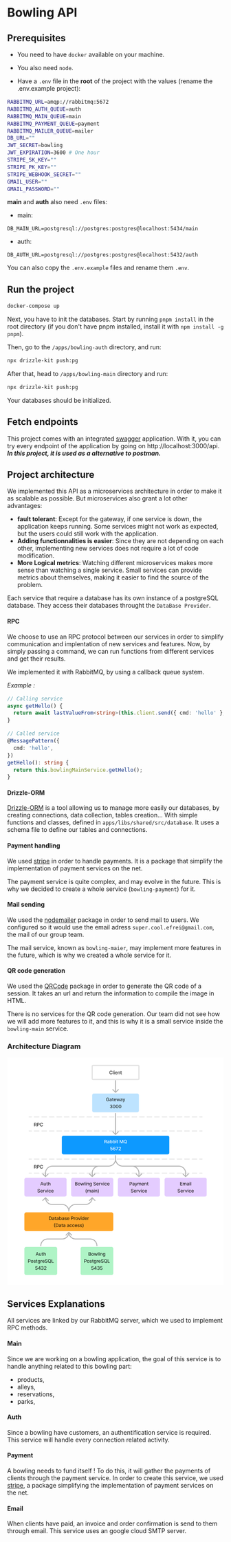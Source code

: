 # Bowling API

## Prerequisites
- You need to have `docker` available on your machine.

- You also need `node`.

- Have a `.env` file in the **root** of the project with the values (rename the .env.example project):
```sh
RABBITMQ_URL=amqp://rabbitmq:5672
RABBITMQ_AUTH_QUEUE=auth
RABBITMQ_MAIN_QUEUE=main
RABBITMQ_PAYMENT_QUEUE=payment
RABBITMQ_MAILER_QUEUE=mailer
DB_URL=""
JWT_SECRET=bowling
JWT_EXPIRATION=3600 # One hour
STRIPE_SK_KEY=""
STRIPE_PK_KEY=""
STRIPE_WEBHOOK_SECRET=""
GMAIL_USER=""
GMAIL_PASSWORD=""
```

**main** and **auth** also need `.env` files:
-   main:
```env
DB_MAIN_URL=postgresql://postgres:postgres@localhost:5434/main
```

- auth:
```env
DB_AUTH_URL=postgresql://postgres:postgres@localhost:5432/auth
```

You can also copy the `.env.example` files and rename them `.env`.

## Run the project

```bash
docker-compose up
```

Next, you have to init the databases. Start by running `pnpm install` in the root directory (if you don't have pnpm installed, install it with `npm install -g pnpm`).

Then, go to the `/apps/bowling-auth` directory, and run:
```sh
npx drizzle-kit push:pg
```

After that, head to `/apps/bowling-main` directory and run:
```sh
npx drizzle-kit push:pg
```

Your databases should be initialized.

## Fetch endpoints

This project comes with an integrated [swagger](https://swagger.io/) application. With it, you can try every endpoint of the application by going on http://localhost:3000/api. ***In this project, it is used as a alternative to postman.***

## Project architecture

We implemented this API as a microservices architecture in order to make it as scalable as possible. But microservices also grant a lot other advantages:
- **fault tolerant**: Except for the gateway, if one service is down, the application keeps running. Some services might not work as expected, but the users could still work with the application.
- **Adding functionnalities is easier**: Since they are not depending on each other, implementing new services does not require a lot of code modification.
- **More Logical metrics**: Watching different microservices makes more sense than watching a single service. Small services can provide metrics about themselves, making it easier to find the source of the problem.

Each service that require a database has its own instance of a postgreSQL database. They access their databases throught the `DataBase Provider`.

#### RPC

We choose to use an RPC protocol between our services in order to simplify communication and implentation of new services and features. Now, by simply passing a command, we can run functions from different services and get their results.

We implemented it with RabbitMQ, by using a callback queue system.

*Example :*
```ts
// Calling service
async getHello() {
  return await lastValueFrom<string>(this.client.send({ cmd: 'hello' }, ''));
}
```

```ts
// Called service
@MessagePattern({
  cmd: 'hello',
})
getHello(): string {
  return this.bowlingMainService.getHello();
}
```


#### Drizzle-ORM

[Drizzle-ORM](https://www.npmjs.com/package/drizzle-orm) is a tool allowing us to manage more easily our databases, by creating connections, data collection, tables creation... With simple functions and classes, defined in `apps/libs/shared/src/database`. It uses a schema file to define our tables and connections.

#### Payment handling

We used [stripe](https://www.npmjs.com/package/stripe) in order to handle payments. It is a package that simplify the implementation of payment services on the net.

The payment service is quite complex, and may evolve in the future. This is why we decided to create a whole service (`bowling-payment`) for it.

#### Mail sending

We used the [nodemailer](https://www.npmjs.com/package/nodemailer) package in order to send mail to users. We configured so it would use the email adress `super.cool.efrei@gmail.com`, the mail of our group team.

The mail service, known as `bowling-maier`, may implement more features in the future, which is why we created a whole service for it.

#### QR code generation

We used the [QRCode](https://www.npmjs.com/package/qrcode) package in order to generate the QR code of a session. It takes an url and return the information to compile the image in HTML.

There is no services for the QR code generation. Our team did not see how we will add more features to it, and this is why it is a small service inside the `bowling-main` service.

### Architecture Diagram
![architecture diagram](./Architecture.png)

## Services Explanations

All services are linked by our RabbitMQ server, which we used to implement RPC methods. 

#### Main

Since we are working on a bowling application, the goal of this service is to handle anything related to this bowling part:
- products,
- alleys,
- reservations,
- parks,

#### Auth

Since a bowling have customers, an authentification service is required. This service will handle every connection related activity.

#### Payment

A bowling needs to fund itself ! To do this, it will gather the payments of clients through the payment service. In order to create this service, we used [stripe](https://www.npmjs.com/package/stripe), a package simplifying the implementation of payment services on the net.

#### Email

When clients have paid, an invoice and order confirmation is send to them through email. This service uses an google cloud SMTP server.